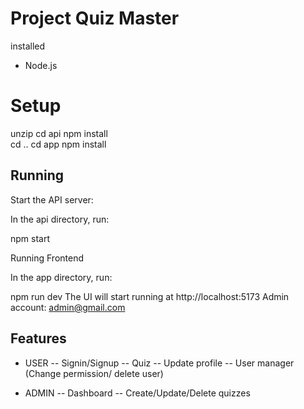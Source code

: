 # Project Quiz Master

installed 
- Node.js 
# Setup
unzip 
cd api
npm install   
cd ..
cd app
npm install
## Running
Start the API server:

In the api directory, run:

npm start

Running Frontend

In the app directory, run:

npm run dev
The UI  will start running at http://localhost:5173 
Admin account:
admin@gmail.com
## Features

- USER
-- Signin/Signup
-- Quiz
-- Update profile
-- User manager (Change permission/ delete user)

- ADMIN
-- Dashboard
-- Create/Update/Delete quizzes
